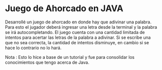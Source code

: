 # Juego de Ahorcado en JAVA
Desarrollé un juego de ahorcado en donde hay que adivinar una palabra. Para esto el jugador deberá ingresar una letra desde la terminal y la palabra se irá autocompletando.
El juego cuenta con una cantidad limitada de intentos para acertar las letras de la palabra a adivinar. Si se escribe una que no sea correcta, la cantidad de intentos disminuye, en cambio si se hace lo contrario no lo hará.

Nota : Esto lo hice a base de un tutorial y fue para consolidar los conocimientos que tengo acerca de Java.
